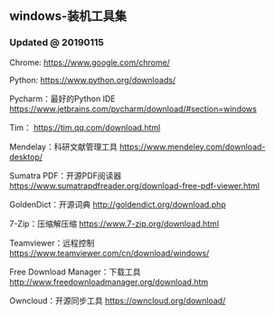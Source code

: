 
## windows-装机工具集
### Updated @ 20190115
Chrome: 
  https://www.google.com/chrome/

Python:
  https://www.python.org/downloads/
  
Pycharm：最好的Python IDE
  https://www.jetbrains.com/pycharm/download/#section=windows
  
Tim：
  https://tim.qq.com/download.html

Mendelay：科研文献管理工具
  https://www.mendeley.com/download-desktop/
  
Sumatra PDF：开源PDF阅读器
  https://www.sumatrapdfreader.org/download-free-pdf-viewer.html

GoldenDict：开源词典
  http://goldendict.org/download.php

7-Zip：压缩解压缩
  https://www.7-zip.org/download.html

Teamviewer：远程控制
  https://www.teamviewer.com/cn/download/windows/

Free Download Manager：下载工具
  http://www.freedownloadmanager.org/download.htm

Owncloud：开源同步工具
  https://owncloud.org/download/

